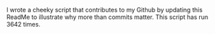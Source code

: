 I wrote a cheeky script that contributes to my Github by updating this ReadMe to illustrate why more than commits matter. This script has run 3642 times.